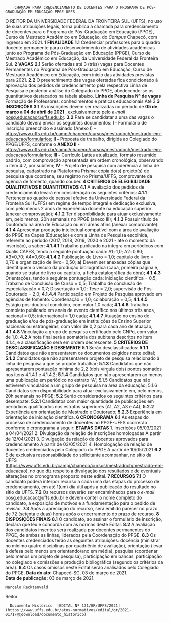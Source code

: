         CHAMADA PARA CREDENCIAMENTO DE DOCENTES PARA O PROGRAMA DE PÓS-GRADUAÇÃO EM EDUCAÇÃO PPGE UFFS  

 O REITOR DA UNIVERSIDADE FEDERAL DA FRONTEIRA SUL (UFFS), no uso de suas atribuições legais, torna pública a chamada para credenciamento de docentes para o Programa de Pós-Graduação em Educação (PPGE), Curso de Mestrado Acadêmico em Educação, do *Campus*  Chapecó, com ingresso em 2021.  **1 FINALIDADE** **1.1**  Credenciar professores para o quadro docente permanente para o desenvolvimento de atividades acadêmicas junto ao Programa de Pós-Graduação em Educação (PPGE), Curso de Mestrado Acadêmico em Educação, da Universidade Federal da Fronteira Sul.  **2 VAGAS** **2.1**  Serão ofertadas até 3 (três) vagas para Docentes Permanentes no Programa de Pós-Graduação em Educação, Curso de Mestrado Acadêmico em Educação, com início das atividades previstas para 2021. **2.2**  O preenchimento das vagas ofertadas fica condicionado à aprovação dos pedidos de credenciamento pela respectiva Linha de Pesquisa e posterior análise do Colegiado do PPGE, obedecendo-se os quantitativos destacados na tabela abaixo.     **Linha de Pesquisa**   **Nº de vagas**     Formação de Professores: conhecimentos e práticas educacionais   Até 3      **3 INSCRIÇÕES** **3.1**  As inscrições devem ser realizadas no período de  **05 de março a 04 de abril de 2021** , exclusivamente pelo *e-mail*  posg.educacao@uffs.edu.br. **3.2**  Para se candidatar a uma das vagas o candidato deverá enviar os seguintes documentos: **I -**  Formulário de inscrição preenchido e assinado (Anexo I) -<https://www.uffs.edu.br/campi/chapeco/cursos/mestradoch/mestrado-em-educacao/formularios>; **II -**  Proposta de trabalho, dirigida ao Colegiado do PPGE/UFFS, conforme o **ANEXO II**  - <https://www.uffs.edu.br/campi/chapeco/cursos/mestradoch/mestrado-em-educacao/formularios>; **III -**  Currículo Lattes atualizado, formato resumido padrão, com comprovação apresentada em ordem cronológica, observando o item 4.2, por subitem; **IV -**  Projeto de pesquisa com aderência à linha de pesquisa, cadastrado na Plataforma Prisma: cópia do(s) projeto(s) de pesquisa que coordena, seu registro no Prisma/UFFS, comprovante da agência de fomento, quando couber.  **4 CRITÉRIOS DE ELEGIBILIDADE QUALITATIVOS E QUANTITATIVOS** **4.1**  A avaliação dos pedidos de credenciamento levará em consideração os seguintes critérios: **4.1.1**  Pertencer ao quadro de pessoal efetivo da Universidade Federal da Fronteira Sul (UFFS) em regime de tempo integral e dedicação exclusiva, com pelo menos 2 anos de experiência docente na educação superior (anexar comprovação); **4.1.2**  Ter disponibilidade para atuar exclusivamente em, pelo menos, 20h semanais no PPGE (anexo III); **4.1.3**  Possuir título de Doutorado na área de Educação ou em áreas afins (anexar comprovante). **4.1.4**  Apresentar produção intelectual compatível com a área de avaliação do PPGE na Capes (Educação) e com a Linha de Pesquisa escolhida, referente ao período (2017, 2018, 2019, 2020 e 2021 - até o momento da inscrição), a saber: **4.1.4.1**  Trabalho publicado na íntegra em periódicos com Qualis CAPES, tendo a seguinte pontuação cada: A1=1,0; A2=0,80; A3=0,70; A4=0,60; **4.1.4.2**  Publicação de Livro = 1,0; capítulo de livro = 0,70 e organização de livro= 0,50; **a)**  Devem ser anexadas cópias que identifiquem o veículo da produção bibliográfica (capa, primeira página e, quando se tratar de livro ou capítulo, a ficha catalográfica da obra); **4.1.4.3**  Orientações, tendo a seguinte pontuação cada: iniciação científica = 0,5; Trabalho de Conclusão de Curso = 0,5; Trabalho de conclusão de especialização = 0,7; Dissertação = 1,0; Tese = 2,0; supervisão de Pós-Doutorado = 2,0; **4.1.4.4**  Participação em Projeto de Pesquisa aprovado em agências de fomento: Coordenação = 1,0; colaboração = 0,5; **4.1.4.5**  Estágio pós-doutoral concluído, com valor 1,0 cada; **4.1.4.6**  Trabalho completo publicado em anais de evento científico nos últimos três anos, nacional = 0,5; internacional = 1,0 cada; **4.1.4.7**  Atuação no ensino de graduação e/ou de pós-graduação em instituições de Ensino Superior nacionais ou estrangeiras, com valor de 0,2 para cada ano de atuação; **4.1.4.8**  Vinculação a grupo de pesquisa certificado pelo CNPq, com valor de 1,0. **4.2**  A nota final será a somatória dos subitens descritos no item 4.1.4, e a classificação será em ordem decrescente.  **5 CRITÉRIOS DE DESCLASSIFICAÇÃO E DESEMPATE** **5.1**  Serão desclassificados: **5.1.1**  Candidatos que não apresentarem os documentos exigidos neste edital; **5.1.2**  Candidatos que não apresentarem projeto de pesquisa relacionado à linha de pesquisa a que se propõe trabalhar; **5.1.3**  Candidatos que não apresentarem pontuação mínima de 2,2 (dois vírgula dois) pontos somados nos itens 4.1.4.1 e 4.1.4.2; **5.1.4**  Candidatos que não apresentarem ao menos uma publicação em periódico no estrato “A”; 5.1.5 Candidatos que não estiverem vinculados a um grupo de pesquisa na área da educação; 5.1.6 Candidatos sem disponibilidade para atuar exclusivamente em, pelo menos, 20h semanais no PPGE; **5.2**  Serão considerados os seguintes critérios para desempate: **5.2.1**  Candidatos com maior quantidade de publicações em periódicos qualificados nos estratos superiores (A1, A2, A3 e A4); **5.2.2**  Experiência em orientação de Mestrado e Doutorado; **5.2.3**  Experiência em orientação de iniciação científica.  **6 CRONOGRAMA** **6.1**  As etapas do processo de credenciamento de docentes no PPGE-UFFS ocorrerão conforme o cronograma a seguir:     **ETAPAS**   **DATAS**     1. Inscrições   05/03/2021 a 04/04/2021     2. Divulgação da relação de inscrições homologadas   A partir de 12/04/2021     3. Divulgação da relação de docentes aprovados para credenciamento   A partir de 03/05/2021     4. Homologação da relação de docentes credenciados pelo Colegiado do PPGE   A partir de 10/05/2021     **6.2**  É de exclusiva responsabilidade do solicitante acompanhar, no sítio da UFFS (<https://www.uffs.edu.br/campi/chapeco/cursos/mestradoch/mestrado-em-educacao>), no que diz respeito a divulgação dos resultados e de eventuais alterações no cronograma proposto neste edital.  **7 RECURSOS** **7.1**  O candidato poderá interpor recurso a cada uma das etapas do processo de credenciamento, em até 1(um) dia útil após a publicação do resultado no sítio da UFFS. **7.2**  Os recursos deverão ser encaminhados para o *e-mail*  posg.educacao@uffs.edu.br e devem conter o nome completo do candidato, a exposição de motivos e a fundamentação para o pedido de revisão. **7.3**  Após a apreciação do recurso, será emitido parecer no prazo de 72 (setenta e duas) horas após o encerramento do prazo de recurso.  **8 DISPOSIÇÕES FINAIS** **8.1**  O candidato, ao assinar o formulário de inscrição, declara que leu e concorda com as normas deste Edital. **8.2**  A avaliação dos candidatos inscritos será realizada por docentes permanentes do PPGE, de ambas as linhas, liderados pela Coordenação do PPGE. **8.3**  Os docentes credenciados terão as seguintes atribuições: docência (ministrar no mínimo quatro disciplinas por quadriênio de avaliação), orientação (levar à defesa pelo menos um orientando/ano em média), pesquisa (coordenar pelo menos um projeto de pesquisa), participação em bancas, participação no colegiado e comissões e produção bibliográfica (segundo os critérios da área). **8.4**  Os casos omissos neste Edital serão analisados pelo Colegiado do PPGE.      **Data do ato:** Chapecó-SC, 03 de março de 2021.   
 **Data de publicação:**  03 de março de 2021. 

    Marcelo Recktenvald   
 Reitor 

      Documento Histórico  [EDITAL Nº 171/GR/UFFS/2021](https://www.uffs.edu.br/atos-normativos/edital/gr/2021-0171/@@download/documento_historico)     
      